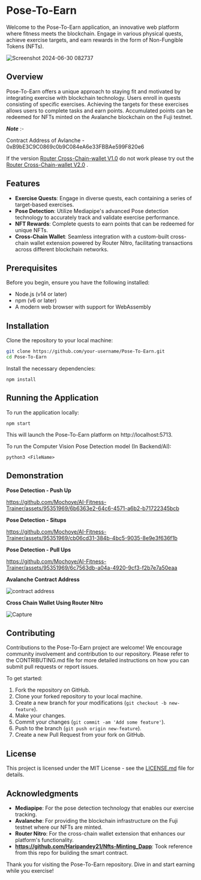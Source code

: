 # Pose-To-Earn

Welcome to the Pose-To-Earn application, an innovative web platform where fitness meets the blockchain. Engage in various physical quests, achieve exercise targets, and earn rewards in the form of Non-Fungible Tokens (NFTs).

![Screenshot 2024-06-30 082737](https://github.com/Mochoye/Pose-to-Earn/assets/95351969/eecc56cd-9d5f-4b2e-86f5-94e4e270b405)

## Overview

Pose-To-Earn offers a unique approach to staying fit and motivated by integrating exercise with blockchain technology. Users enroll in quests consisting of specific exercises. Achieving the targets for these exercises allows users to complete tasks and earn points. Accumulated points can be redeemed for NFTs minted on the Avalanche blockchain on the Fuji testnet.

**_Note_** :-

Contract Address of Avlanche - 0xB9bE3C9C0869c0b9C084eA6e33FBBAe599F820e6





If the version [Router Cross-Chain-wallet V1.0](https://github.com/Mochoye/Pose-to-Earn/tree/main/router-extensions) do not work please try out the [Router Cross-Chain-wallet V2.0](https://github.com/Mochoye/Pose-to-Earn/tree/main/extension) .

## Features

- **Exercise Quests**: Engage in diverse quests, each containing a series of target-based exercises.
- **Pose Detection**: Utilize Mediapipe's advanced Pose detection technology to accurately track and validate exercise performance.
- **NFT Rewards**: Complete quests to earn points that can be redeemed for unique NFTs.
- **Cross-Chain Wallet**: Seamless integration with a custom-built cross-chain wallet extension powered by Router Nitro, facilitating transactions across different blockchain networks.

## Prerequisites

Before you begin, ensure you have the following installed:
- Node.js (v14 or later)
- npm (v6 or later)
- A modern web browser with support for WebAssembly

## Installation

Clone the repository to your local machine:

```bash
git clone https://github.com/your-username/Pose-To-Earn.git
cd Pose-To-Earn
```

Install the necessary dependencies:

```
npm install
```


## Running the Application


To run the application locally:

```
npm start
```

This will launch the Pose-To-Earn platform on http://localhost:5713.

To run the Computer Vision Pose Detection model (In Backend/AI):

```
python3 <FileName>
```


## Demonstration

**Pose Detection - Push Up**


https://github.com/Mochoye/AI-Fitness-Trainer/assets/95351969/6b6363e2-64c6-4571-a6b2-b71722345bcb

**Pose Detection - Situps**


https://github.com/Mochoye/AI-Fitness-Trainer/assets/95351969/cb06cd31-384b-4bc5-9035-8e9e3f636f1b

**Pose Detection - Pull Ups**


https://github.com/Mochoye/AI-Fitness-Trainer/assets/95351969/6c7563db-a04a-4920-9cf3-f2b7e7a50eaa

**Avalanche Contract Address**

![contract address](https://github.com/Mochoye/AI-Fitness-Trainer/assets/95351969/521e45fa-9c3d-4706-a8af-71d40a58544d)

**Cross Chain Wallet Using Router Nitro**

![Capture](https://github.com/Mochoye/Pose-to-Earn/assets/95351969/dedab2fb-82d4-4e19-9827-567ebd8ca328)





## Contributing

Contributions to the Pose-To-Earn project are welcome! We encourage community involvement and contribution to our repository. Please refer to the CONTRIBUTING.md file for more detailed instructions on how you can submit pull requests or report issues.

To get started:
1. Fork the repository on GitHub.
2. Clone your forked repository to your local machine.
3. Create a new branch for your modifications (`git checkout -b new-feature`).
4. Make your changes.
5. Commit your changes (`git commit -am 'Add some feature'`).
6. Push to the branch (`git push origin new-feature`).
7. Create a new Pull Request from your fork on GitHub.

## License

This project is licensed under the MIT License - see the [LICENSE.md](LICENSE) file for details.

## Acknowledgments

- **Mediapipe**: For the pose detection technology that enables our exercise tracking.
- **Avalanche**: For providing the blockchain infrastructure on the Fuji testnet where our NFTs are minted.
- **Router Nitro**: For the cross-chain wallet extension that enhances our platform's functionality.
- **https://github.com/Haripandey21/Nfts-Minting_Dapp**: Took reference from this repo for building the smart contract.

Thank you for visiting the Pose-To-Earn repository. Dive in and start earning while you exercise!

